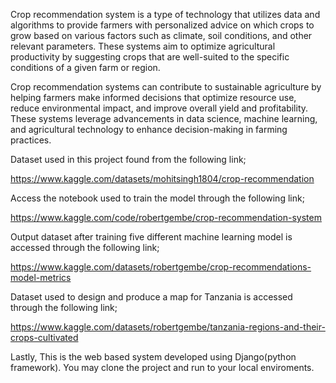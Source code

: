 Crop recommendation system is a type of technology that utilizes data and algorithms to provide farmers with personalized advice on which crops to grow based on various factors such as climate, soil conditions, and other relevant parameters. These systems aim to optimize agricultural productivity by suggesting crops that are well-suited to the specific conditions of a given farm or region.

Crop recommendation systems can contribute to sustainable agriculture by helping farmers make informed decisions that optimize resource use, reduce environmental impact, and improve overall yield and profitability. These systems leverage advancements in data science, machine learning, and agricultural technology to enhance decision-making in farming practices.

Dataset used in this project found from the following link;

https://www.kaggle.com/datasets/mohitsingh1804/crop-recommendation

Access the notebook used to train the model through the following link;

https://www.kaggle.com/code/robertgembe/crop-recommendation-system

Output dataset after training five different machine learning model is accessed through the following link;

https://www.kaggle.com/datasets/robertgembe/crop-recommendations-model-metrics

Dataset used to design and produce a map for Tanzania is accessed through the following link;

https://www.kaggle.com/datasets/robertgembe/tanzania-regions-and-their-crops-cultivated

Lastly, This is the web based system developed using Django(python framework). You may clone the project and run to your local  enviroments.


